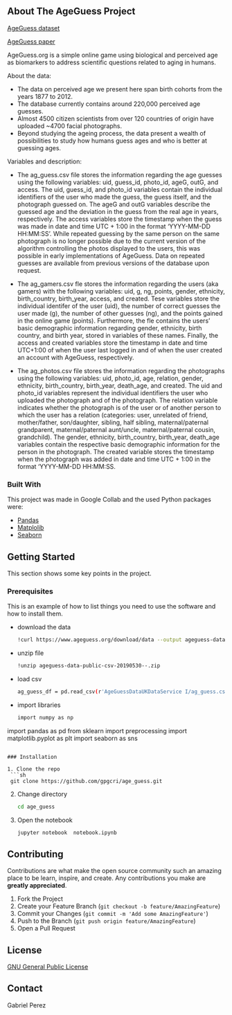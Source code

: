 ## About The AgeGuess Project

[AgeGuess dataset](https://www.ageguess.org/download)

[AgeGuess paper](https://www.nature.com/articles/s41597-019-0245-9.pdf)

AgeGuess.org is a simple online game using biological and perceived age as biomarkers to address scientific questions related to aging in humans.

About the data:
* The data on perceived age we present here span birth cohorts from the years 1877 to 2012. 
* The database currently contains around 220,000 perceived age guesses. 
* Almost 4500 citizen scientists from over 120 countries of origin have uploaded ~4700 facial photographs. 
* Beyond studying the ageing process, the data present a wealth of possibilities to study how humans guess ages and who is better at guessing ages.

Variables and description:
* The ag_guess.csv file stores the information regarding the age guesses using the following variables: uid, guess_id, photo_id, ageG, outG, and access. The uid, guess_id, and photo_id variables contain the individual identifiers of the user who made the guess, the guess itself, and the photograph guessed on. The ageG and outG variables describe the guessed age and the deviation in the guess from the real age in years, respectively. The access variables store the timestamp when the guess was made in date and time UTC + 1:00 in the format ‘YYYY-MM-DD HH:MM:SS’. While repeated guessing by the same person on the same photograph is no longer possible due to the current version of the algorithm controlling the photos displayed to the users, this was possible in early implementations of AgeGuess. Data on repeated guesses are available from previous versions of the database upon request.

* The ag_gamers.csv fle stores the information regarding the users (aka gamers) with the following variables: uid, g, ng, points, gender, ethnicity, birth_country, birth_year, access, and created. Tese variables store the individual identifer of the user (uid), the number of correct guesses the user made (g), the number of other guesses (ng), and the points gained in the online game (points). Furthermore, the fle contains the users’ basic demographic information regarding gender, ethnicity, birth country, and birth year, stored in variables of these names. Finally, the access and created variables store the timestamp in date and time UTC+1:00 of when the user last logged in and of when the user created an account with AgeGuess, respectively.

* The ag_photos.csv file stores the information regarding the photographs using the following variables: uid, photo_id, age, relation, gender, ethnicity, birth_country, birth_year, death_age, and created. The uid and photo_id variables represent the individual identifiers the user who uploaded the photograph and of the photograph. The relation variable indicates whether the photograph is of the user or of another person to which the user has a relation (categories: user, unrelated of friend, mother/father, son/daughter, sibling, half sibling, maternal/paternal grandparent, maternal/paternal aunt/uncle, maternal/paternal cousin, grandchild). The gender, ethnicity, birth_country, birth_year, death_age variables contain the respective basic demographic information for the person in the photograph. The created variable stores the timestamp when the photograph was added in date and time UTC + 1:00 in the format ‘YYYY-MM-DD HH:MM:SS.

### Built With

This project was made in Google Collab and the used Python packages were:
* [Pandas](https://pandas.pydata.org/pandas-docs/stable/index.html)
* [Matplolib](https://matplotlib.org/stable/index.html)
* [Seaborn](https://seaborn.pydata.org/)


## Getting Started

This section shows some key points in the project.

### Prerequisites

This is an example of how to list things you need to use the software and how to install them.
* download the data
  ```sh
  !curl https://www.ageguess.org/download/data --output ageguess-data-public-csv-20190530--.zip
  ```
* unzip file
  ```sh
  !unzip ageguess-data-public-csv-20190530--.zip
  ```
* load csv
  ```sh
  ag_guess_df = pd.read_csv(r'AgeGuessDataUKDataService I/ag_guess.csv')
  ```
* import libraries
  ```sh
  import numpy as np 
import pandas as pd 
from sklearn import preprocessing
import matplotlib.pyplot as plt 
import seaborn as sns
  ```

### Installation

1. Clone the repo
   ```sh
   git clone https://github.com/gpgcri/age_guess.git
   ```
2. Change directory
   ```sh
   cd age_guess
   ```
3. Open the notebook
   ```sh
   jupyter notebook  notebook.ipynb
   ```

<!-- CONTRIBUTING -->
## Contributing

Contributions are what make the open source community such an amazing place to be learn, inspire, and create. Any contributions you make are **greatly appreciated**.

1. Fork the Project
2. Create your Feature Branch (`git checkout -b feature/AmazingFeature`)
3. Commit your Changes (`git commit -m 'Add some AmazingFeature'`)
4. Push to the Branch (`git push origin feature/AmazingFeature`)
5. Open a Pull Request



<!-- LICENSE -->
## License

[GNU General Public License](https://www.gnu.org/licenses/gpl-3.0.en.html#:~:text=%20GNU%20General%20Public%20License%20%201%20GNU,%20...%20To%20%E2%80%9Cmodify%E2%80%9D%20a%20work...%20More%20)



<!-- CREDITS -->
## Contact

Gabriel Perez
